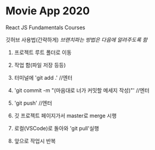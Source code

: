 # Movie App 2020

React JS Fundamentals Courses

깃허브 사용법(간략하게)
*브랜치파는 방법은 다음에 알려주도록 함*
1. 프로젝트 루트 폴더로 이동
2. 작업 함(파일 저장 등등)
3. 터미널에 'git add .' //엔터
4. 'git commit -m "(마음대로 너가 커밋할 메세지 작성)"' //엔터
5. 'git push' //엔터
6. 깃 프로젝트 페이지가서 master로 merge 시행
7. 로컬(VSCode)로 돌아와 'git pull'실행

8. 앞으로 작업시 반복